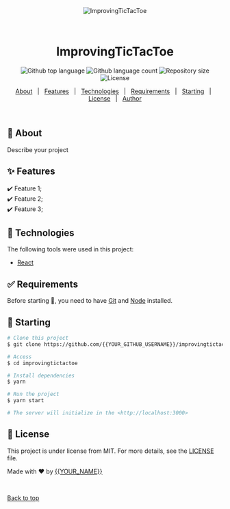 <div align="center" id="top"> 
  <img src="./.github/app.gif" alt="ImprovingTicTacToe" />

  &#xa0;

  <!-- <a href="https://improvingtictactoe.netlify.app">Demo</a> -->
</div>

<h1 align="center">ImprovingTicTacToe</h1>

<p align="center">
  <img alt="Github top language" src="https://img.shields.io/github/languages/top/{{YOUR_GITHUB_USERNAME}}/improvingtictactoe?color=56BEB8">

  <img alt="Github language count" src="https://img.shields.io/github/languages/count/{{YOUR_GITHUB_USERNAME}}/improvingtictactoe?color=56BEB8">

  <img alt="Repository size" src="https://img.shields.io/github/repo-size/{{YOUR_GITHUB_USERNAME}}/improvingtictactoe?color=56BEB8">

  <img alt="License" src="https://img.shields.io/github/license/{{YOUR_GITHUB_USERNAME}}/improvingtictactoe?color=56BEB8">

  <!-- <img alt="Github issues" src="https://img.shields.io/github/issues/{{YOUR_GITHUB_USERNAME}}/improvingtictactoe?color=56BEB8" /> -->

  <!-- <img alt="Github forks" src="https://img.shields.io/github/forks/{{YOUR_GITHUB_USERNAME}}/improvingtictactoe?color=56BEB8" /> -->

  <!-- <img alt="Github stars" src="https://img.shields.io/github/stars/{{YOUR_GITHUB_USERNAME}}/improvingtictactoe?color=56BEB8" /> -->
</p>

<!-- Status -->

<!-- <h4 align="center"> 
	🚧  ImprovingTicTacToe 🚀 Under construction...  🚧
</h4> 

<hr> -->

<p align="center">
  <a href="#dart-about">About</a> &#xa0; | &#xa0; 
  <a href="#sparkles-features">Features</a> &#xa0; | &#xa0;
  <a href="#rocket-technologies">Technologies</a> &#xa0; | &#xa0;
  <a href="#white_check_mark-requirements">Requirements</a> &#xa0; | &#xa0;
  <a href="#checkered_flag-starting">Starting</a> &#xa0; | &#xa0;
  <a href="#memo-license">License</a> &#xa0; | &#xa0;
  <a href="https://github.com/{{YOUR_GITHUB_USERNAME}}" target="_blank">Author</a>
</p>

<br>

## :dart: About ##

Describe your project

## :sparkles: Features ##

:heavy_check_mark: Feature 1;\
:heavy_check_mark: Feature 2;\
:heavy_check_mark: Feature 3;

## :rocket: Technologies ##

The following tools were used in this project:

- [React](https://pt-br.reactjs.org/)


## :white_check_mark: Requirements ##

Before starting :checkered_flag:, you need to have [Git](https://git-scm.com) and [Node](https://nodejs.org/en/) installed.

## :checkered_flag: Starting ##

```bash
# Clone this project
$ git clone https://github.com/{{YOUR_GITHUB_USERNAME}}/improvingtictactoe

# Access
$ cd improvingtictactoe

# Install dependencies
$ yarn

# Run the project
$ yarn start

# The server will initialize in the <http://localhost:3000>
```

## :memo: License ##

This project is under license from MIT. For more details, see the [LICENSE](LICENSE.md) file.


Made with :heart: by <a href="https://github.com/{{YOUR_GITHUB_USERNAME}}" target="_blank">{{YOUR_NAME}}</a>

&#xa0;

<a href="#top">Back to top</a>
